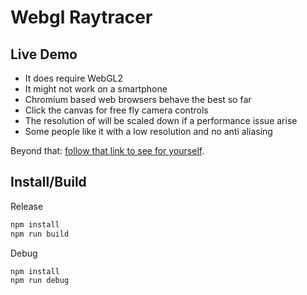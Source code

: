 # Webgl Raytracer

## Live Demo

* It does require WebGL2
* It might not work on a smartphone
* Chromium based web browsers behave the best so far
* Click the canvas for free fly camera controls
* The resolution of will be scaled down if a performance issue arise
* Some people like it with a low resolution and no anti aliasing

Beyond that: [follow that link to see for yourself](http://guillaumebouchetepitech.github.io/webgl_raytracer/index.html).

## Install/Build

Release
```bash
npm install
npm run build
```

Debug
```bash
npm install
npm run debug
```
